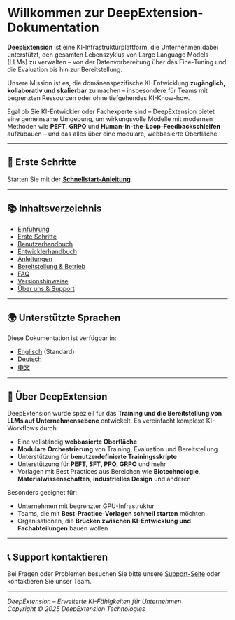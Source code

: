 # Willkommen zur DeepExtension-Dokumentation

**DeepExtension** ist eine KI-Infrastrukturplattform, die Unternehmen dabei unterstützt, den gesamten Lebenszyklus von Large Language Models (LLMs) zu verwalten – von der Datenvorbereitung über das Fine-Tuning und die Evaluation bis hin zur Bereitstellung.

Unsere Mission ist es, die domänenspezifische KI-Entwicklung **zugänglich, kollaborativ und skalierbar** zu machen – insbesondere für Teams mit begrenzten Ressourcen oder ohne tiefgehendes KI-Know-how.

Egal ob Sie KI-Entwickler oder Fachexperte sind – DeepExtension bietet eine gemeinsame Umgebung, um wirkungsvolle Modelle mit modernen Methoden wie **PEFT**, **GRPO** und **Human-in-the-Loop-Feedbackschleifen** aufzubauen – und das alles über eine modulare, webbasierte Oberfläche.

---

## 🚀 Erste Schritte

Starten Sie mit der **[Schnellstart-Anleitung](getting-started/quick-start.md)**.

---

## 📚 Inhaltsverzeichnis

- [Einführung](intro/overview.md)
- [Erste Schritte](getting-started/quick-start.md)
- [Benutzerhandbuch](user-guide/ui-overview.md)
- [Entwicklerhandbuch](developer/api-overview.md)
- [Anleitungen](tutorials/e2e.md)
- [Bereitstellung & Betrieb](ops/system-reqs.md)
- [FAQ](faq.md)
- [Versionshinweise](changelog.md)
- [Über uns & Support](about/team.md)

---

## 🌍 Unterstützte Sprachen

Diese Dokumentation ist verfügbar in:

- [Englisch](#) (Standard)
- [Deutsch](de/index.md)
- [中文](zh/index.md)

---

## 📝 Über DeepExtension

DeepExtension wurde speziell für das **Training und die Bereitstellung von LLMs auf Unternehmensebene** entwickelt. Es vereinfacht komplexe KI-Workflows durch:

- Eine vollständig **webbasierte Oberfläche**
- **Modulare Orchestrierung** von Training, Evaluation und Bereitstellung
- Unterstützung für **benutzerdefinierte Trainingsskripte**
- Unterstützung für **PEFT, SFT, PPO, GRPO** und mehr
- Vorlagen mit Best Practices aus Bereichen wie **Biotechnologie**, **Materialwissenschaften**, **industrielles Design** und anderen

Besonders geeignet für:

- Unternehmen mit begrenzter GPU-Infrastruktur
- Teams, die mit **Best-Practice-Vorlagen schnell starten** möchten
- Organisationen, die **Brücken zwischen KI-Entwicklung und Fachabteilungen** bauen wollen

---

## 📞 Support kontaktieren

Bei Fragen oder Problemen besuchen Sie bitte unsere [Support-Seite](about/support.md) oder kontaktieren Sie unser Team.

---

*DeepExtension – Erweiterte KI-Fähigkeiten für Unternehmen*  
*Copyright © 2025 DeepExtension Technologies*

